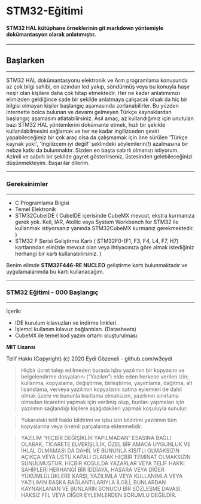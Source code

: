 # STM32-Eğitimi

#### STM32 HAL kütüphane örneklerinin git markdown yöntemiyle dokümantasyon olarak anlatımıştır.

---------------

## Başlarken
---

STM32 HAL dokümantasyonu elektronik ve Arm programlama konusunda az çok bilgi sahibi, en azından led yakıp, söndürmüş veya bu konuyla haşır neşir olan kişilere daha çok hitap etmektedir. Her ne kadar anlatımımızı elimizden geldiğince sade bir şekilde anlatmaya çalışacak olsak da hiç bir bilgisi olmayan kişiler başlangıç aşamasında zorlanabilirler. Bu yüzden internette bolca bulunan ve devamı gelmeyen Türkçe kaynaklardan başlangıç aşamasını atlatabilirsiniz. Asıl amaç; az kullandığımız için unutulan bazı STM32 HAL yöntemlerini dokümante etmek, hızlı bir şekilde kullanılabilmesini sağlamak ve her ne kadar ingilizceden çeviri yapabileceğimiz bir çok araç olsa da çalışmamak için öne sürülen 'Türkçe kaynak yok!', 'İngilizcem iyi değil!' şeklindeki söylemlerin(!) azalmasına bir nebze katkı da bulunmaktır. Sizden en başta sabırlı olmanızı istiyorum. Azimli ve sabırlı bir şekilde gayret gösterirseniz, üstesinden gelebileceğinizi düşünmekteyim. Başarılar dilerim.

---

### Gereksinimler
---

- C Programlama Bilgisi
- Temel Elektronik
- STM32CubeIDE ( CubeIDE içerisinde CubeMX mevcut, ekstra kurmanıza gerek yok. Keil, IAR, Atollic veya System Workbench for STM32 ile kullanmak istiyorsanız yanında STM32CubeMX kurmanız gerekmektedir. )
- STM32 F Serisi Geliştirme Kartı ( STM32F0-(F1, F3, F4, L4, F7, H7) kartlarından elinizde mevcut olan veya ihtiyacınıza göre almak istediğiniz herhangi bir kartı kullanabilirsiniz. )

Benim elimde **STM32F446-RE NUCLEO** geliştirme kartı bulunmaktadır ve uygulamalarımda bu kartı kullanacağım.

---

### STM32 Eğitimi - 000 Başlangıç
---

İçerik:
- IDE kurulum kılavuzları ve indirme linkleri.
- İşlemci kullanım kılavuz bağlantıları. (Datasheets)
- CubeMX ile temel kod yazım ortamı oluşturulması.

**MIT Lisansı**

Telif Hakkı (Copyright) (c) 2020 Eydi Gözeneli - github.com/w3eydi

>Hiçbir ücret talep edilmeden burada işbu yazılımın bir kopyasını ve belgelendirme dosyalarını (“Yazılım”) elde eden herkese verilen izin; kullanma, kopyalama, değiştirme, birleştirme, yayımlama, dağıtma, alt lisanslama, ve/veya yazılımın kopyalarını satma eylemleri de dahil olmak üzere ve bununla kısıtlama olmaksızın, yazılımın sınırlama olmadan ticaretini yapmak için verilmiş olup, bunları yapmaları için yazılımın sağlandığı kişilere aşağıdakileri yapmak koşuluyla sunulur:

>Yukarıdaki telif hakkı bildirimi ve işbu izin bildirimi yazılımın tüm kopyalarına veya önemli parçalarına eklenmelidir. 

>YAZILIM “HİÇBİR DEĞİŞİKLİK YAPILMADAN” ESASINA BAĞLI OLARAK, TİCARETE ELVERİŞLİLİK, ÖZEL BİR AMACA UYGUNLUK VE İHLAL OLMAMASI DA DAHİL VE BUNUNLA KISITLI OLMAKSIZIN AÇIKÇA VEYA ÜSTÜ KAPALI OLARAK HİÇBİR TEMİNAT OLMAKSIZIN SUNULMUŞTUR. HİÇBİR KOŞULDA YAZARLAR VEYA TELİF HAKKI SAHİPLERİ HERHANGİ BİR İDDİAYA, HASARA VEYA DİĞER YÜKÜMLÜLÜKLERE KARŞI, YAZILIMLA VEYA KULLANIMLA VEYA YAZILIMIN BAŞKA BAĞLANTILARIYLA İLGİLİ, BUNLARDAN KAYNAKLANAN VE BUNLARIN SONUCU BİR SÖZLEŞME DAVASI, HAKSIZ FİİL VEYA DİĞER EYLEMLERDEN SORUMLU DEĞİLDİR.